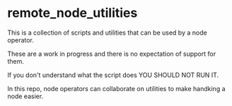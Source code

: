 # remote_node_utilities

This is a collection of scripts and utilities that can be used by a node operator.  

These are a work in progress and there is no expectation of support for them.

If you don't understand what the script does YOU SHOULD NOT RUN IT.

In this repo, node operators can collaborate on utilities to make handking a node easier.
